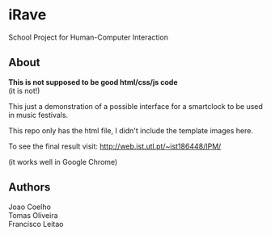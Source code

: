 # iRave
School Project for Human-Computer Interaction

## About

**This is not supposed to be good html/css/js code**  
(it is not!)  

This just a demonstration of a possible interface for a smartclock to be used in music festivals.  

This repo only has the html file, I didn't include the template images here.  

To see the final result visit: http://web.ist.utl.pt/~ist186448/IPM/  

(it works well in Google Chrome)  


## Authors

Joao Coelho  
Tomas Oliveira  
Francisco Leitao
